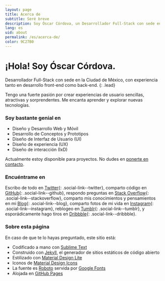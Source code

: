 ```yaml
---
layout: page
title: Acerca de
subtitle: Seré breve
description: Soy Óscar Córdova, un Desarrollador Full-Stack con sede en la Ciudad de México, con experiencia tanto en desarrollo front-end como back-end.
lang: es
uid: about
permalink: /es/acerca-de/
color: 9C27B0
---
```


# ¡Hola! Soy Óscar Córdova.
Desarrollador Full-Stack con sede en la Ciudad de México, con experiencia tanto en desarrollo front-end como back-end.
{: .lead}


Tengo una fuerte pasión por crear experiencias de usuario sencillas, atractivas y sorprendentes. Me encanta aprender y explorar nuevas tecnologías.

### Soy bastante genial en

  * Diseño y Desarrollo Web y Móvil
  * Desarrollo de Conceptos y Prototipos
  * Diseño de Interfaz de Usuario (UI)
  * Diseño de experiencia (UX)
  * Diseño de interacción (IxD)

Actualmente estoy disponible para proyectos. No dudes en [ponerte en contacto](/contacto).

### Encuéntrame en

Escribo de todo en [Twitter](https://twitter.com/){: .social-link--twitter},
comparto código en [GitHub](https://github.com/ocordova){: .social-link--github},
respondo preguntas en [Stack Overflow](http://stackoverflow.com/users/3075569/ocordova){: .social-link--stackoverflow},
comparto mis conocimientos y pensamientos en mi [Blog](http://ocordova.me/es/blog){: .social-link--blog},
comparto fotos de mi vida en [Instagram](https://instagram.com/ocordova/){: .social-link--instagram},
reblogeo en [Tumblr](https://ocordova.tumblr.com){: .social-link--tumblr},
y esporádicamente hago tiros en [Dribbble](https://dribbble.com/ocordova){: .social-link--dribbble}.

### Sobre esta página

En caso de que te lo hayas preguntado, este sitio está:

  * Codificado a mano con [Sublime Text](https://www.sublimetext.com)
  * Construido con [Jekyll](https://jekyllrb.com), el generador de sitios estáticos de código abierto
  * Estilizado con [Material Design Lite](https://getmdl.io)
  * Iconos de [Material Design Icons](https://materialdesignicons.com)
  * La fuente es [Roboto](http://www.google.com/fonts/specimen/Roboto) servida por [Google Fonts](http://www.google.com/fonts)
  * Alojada en [GitHub Pages](http://pages.github.com)
